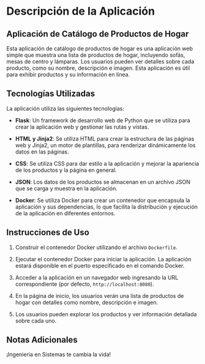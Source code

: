 # Descripción de la Aplicación

## Aplicación de Catálogo de Productos de Hogar

Esta aplicación de catálogo de productos de hogar es una aplicación web simple que muestra una lista de productos de hogar, incluyendo sofás, mesas de centro y lámparas. Los usuarios pueden ver detalles sobre cada producto, como su nombre, descripción e imagen. Esta aplicación es útil para exhibir productos y su información en línea.

## Tecnologías Utilizadas

La aplicación utiliza las siguientes tecnologías:

- **Flask**: Un framework de desarrollo web de Python que se utiliza para crear la aplicación web y gestionar las rutas y vistas.

- **HTML y Jinja2**: Se utiliza HTML para crear la estructura de las páginas web y Jinja2, un motor de plantillas, para renderizar dinámicamente los datos en las páginas.

- **CSS**: Se utiliza CSS para dar estilo a la aplicación y mejorar la apariencia de los productos y la página en general.

- **JSON**: Los datos de los productos se almacenan en un archivo JSON que se carga y muestra en la aplicación.

- **Docker**: Se utiliza Docker para crear un contenedor que encapsula la aplicación y sus dependencias, lo que facilita la distribución y ejecución de la aplicación en diferentes entornos.

## Instrucciones de Uso

1. Construir el contenedor Docker utilizando el archivo `Dockerfile`.

2. Ejecutar el contenedor Docker para iniciar la aplicación. La aplicación estará disponible en el puerto especificado en el comando Docker.

3. Acceder a la aplicación en un navegador web ingresando la URL correspondiente (por defecto, `http://localhost:8080`).

4. En la página de inicio, los usuarios verán una lista de productos de hogar con detalles como nombre, descripción e imagen.

5. Los usuarios pueden explorar los productos y ver información detallada sobre cada uno.

## Notas Adicionales
¡Ingenieria en Sistemas te cambia la vida!

